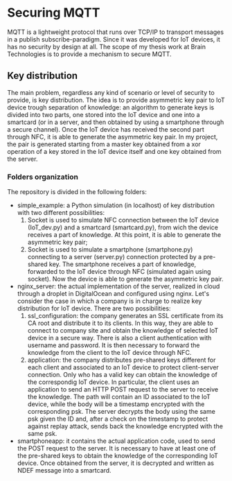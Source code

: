 # Securing MQTT
MQTT is a lightweight protocol that runs over TCP/IP to transport messages in a publish subscribe-paradigm. Since it was developed for IoT devices, it has no security by design at all. The scope of my thesis work at Brain Technologies is to provide a mechanism to secure MQTT. 

## Key distribution
The main problem, regardless any kind of scenario or level of security to provide, is key distribution. The idea is to provide asymmetric key pair to IoT device trough separation of knowledge: an algorithm to generate keys is divided into two parts, one stored into the IoT device and one into a smartcard (or in a server, and then obtained by using a smartphone through a secure channel). Once the IoT device has received the second part through NFC, it is able to generate the asymmetric key pair. In my project, the pair is generated starting from a master key obtained from a xor operation of a key stored in the IoT device itself and one key obtained from the server. 

### Folders organization
The repository is divided in the following folders:
* simple_example: a Python simulation (in localhost) of key distribution with two different possibilities:
    1. Socket is used to simulate NFC connection between the IoT device (IoT_dev.py) and a smartcard (smartcard.py), from wich the device receives a part of knowledge. At this point, it is able to generate the asymmetric key pair;
    2. Socket is used to simulate a smartphone (smartphone.py) connecting to a server (server.py) connection protected by a pre-shared key. The smartphone receives a part of knowledge, forwarded to the IoT device through NFC (simulated again using socket). Now the device is able to generate the asymmetric key pair.
* nginx_server: the actual implementation of the server, realized in cloud through a droplet in DigitalOcean and configured using nginx. Let's consider the case in which a company is in charge to realize key distribution for IoT device. There are two possibilities: 
    1. ssl_configuration: the company generates an SSL certificate from its CA root and distribute it to its clients. In this way, they are able to connect to company site and obtain the knowledge of selected IoT device in a secure way. There is also a client authentication with username and password. It is then necessary to forward the knowledge from the client to the IoT device through NFC.
    2. application: the company distributes pre-shared keys different for each client and associated to an IoT device to protect client-server connection. Only who has a valid key can obtain the knowledge of the correspondig IoT device. In particular, the client uses an application to send an HTTP POST request to the server to receive the knowledge. The path will contain an ID associated to the IoT device, while the body will be a timestamp encrypted with the corresponding psk. The server decrypts the body using the same psk given the ID and, after a check on the timestamp to protect against replay attack, sends back the knowledge encrypted with the same psk. 
* smartphoneapp: it contains the actual application code, used to send the POST request to the server. It is necessary to have at least one of the pre-shared keys to obtain the knowledge of the corresponding IoT device. Once obtained from the server, it is decrypted and written as NDEF message into a smartcard. 

